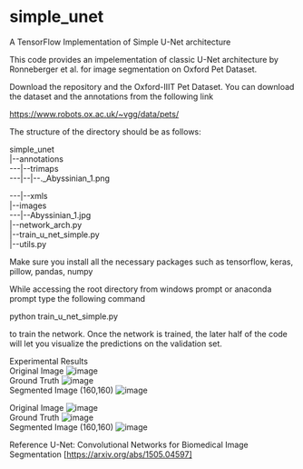 # simple_unet
A TensorFlow Implementation of Simple U-Net architecture

This code provides an impelementation of classic U-Net architecture by Ronneberger et al. for image segmentation on Oxford Pet Dataset.

Download the repository and the Oxford-IIIT Pet Dataset. You can download the dataset and the annotations from the following link

https://www.robots.ox.ac.uk/~vgg/data/pets/

The structure of the directory should be as follows:

simple_unet  
|--annotations  
---|--trimaps  
---|--|--._Abyssinian_1.png 

---|--xmls  
|--images  
---|--Abyssinian_1.jpg  
|--network_arch.py  
|--train_u_net_simple.py  
|--utils.py

Make sure you install all the necessary packages such as tensorflow, keras, pillow, pandas, numpy  

While accessing the root directory from windows prompt or anaconda prompt type the following command  

python train_u_net_simple.py  

to train the network. Once the network is trained, the later half of the code will let you visualize the predictions on the validation set. 

Experimental Results  
Original Image ![image](https://user-images.githubusercontent.com/26203136/164710745-6c47fb97-1dd8-4306-846b-6823536bef67.png)  
Ground Truth ![image](https://user-images.githubusercontent.com/26203136/164710771-7666fb0d-2d2e-457d-b0d6-85a3986c36a6.png)  
Segmented Image (160,160) ![image](https://user-images.githubusercontent.com/26203136/164710793-7b0d0612-1397-4d1c-87fb-492002bb0a93.png)  

Original Image ![image](https://user-images.githubusercontent.com/26203136/164710893-2885c078-ec28-4705-b9a2-296027a886f3.png)  
Ground Truth ![image](https://user-images.githubusercontent.com/26203136/164710920-bc81af07-ff7e-4211-a2f5-2a9e811d0b9f.png)  
Segmented Image (160,160) ![image](https://user-images.githubusercontent.com/26203136/164710946-8ed236a2-7ef2-417c-b2b6-f8b7dae2a507.png)  

Reference
U-Net: Convolutional Networks for Biomedical Image Segmentation [https://arxiv.org/abs/1505.04597] 


